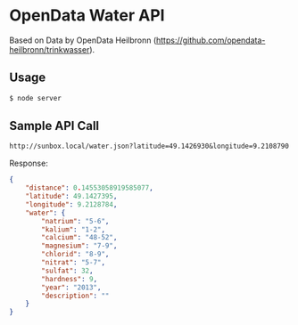 OpenData Water API
==================

Based on Data by OpenData Heilbronn (https://github.com/opendata-heilbronn/trinkwasser).

Usage
-----

```bash
$ node server
```

Sample API Call
---------------

```txt
http://sunbox.local/water.json?latitude=49.1426930&longitude=9.2108790
```

Response:
```json
{
    "distance": 0.14553058919585077,
    "latitude": 49.1427395,
    "longitude": 9.2128784,
    "water": {
        "natrium": "5-6",
        "kalium": "1-2",
        "calcium": "48-52",
        "magnesium": "7-9",
        "chlorid": "8-9",
        "nitrat": "5-7",
        "sulfat": 32,
        "hardness": 9,
        "year": "2013",
        "description": ""
    }
}
```
